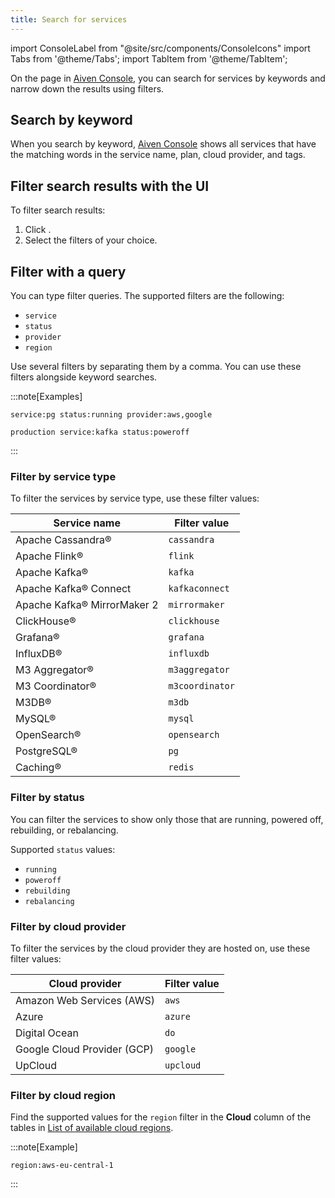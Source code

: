 ```yaml
---
title: Search for services
---
```


import ConsoleLabel from "@site/src/components/ConsoleIcons"
import Tabs from '@theme/Tabs';
import TabItem from '@theme/TabItem';

On the <ConsoleLabel name="services"/> page in [Aiven Console](https://console.aiven.io/), you can search for services by keywords and narrow down the results using filters.

## Search by keyword

When you search by keyword, [Aiven Console](https://console.aiven.io/)
shows all services that have the matching words in the service name,
plan, cloud provider, and tags.

## Filter search results with the UI

To filter search results:

1. Click <ConsoleLabel name="filter list"/>.
1. Select the filters of your choice.

## Filter with a query

You can type filter queries. The supported filters are the following:

-   `service`
-   `status`
-   `provider`
-   `region`

Use several filters by separating them by a comma.
You can use these filters alongside keyword searches.

:::note[Examples]

```text title="All running PostgreSQL® services that are hosted on AWS or Google Cloud"
service:pg status:running provider:aws,google
```

```text title="All powered off Kafka® services with 'production' in the name"
production service:kafka status:poweroff
```

:::

### Filter by service type

To filter the services by service type, use these filter values:

| Service name                | Filter value    |
| --------------------------- | --------------- |
| Apache Cassandra®           | `cassandra`     |
| Apache Flink®               | `flink`         |
| Apache Kafka®               | `kafka`         |
| Apache Kafka® Connect       | `kafkaconnect`  |
| Apache Kafka® MirrorMaker 2 | `mirrormaker`   |
| ClickHouse®                 | `clickhouse`    |
| Grafana®                    | `grafana`       |
| InfluxDB®                   | `influxdb`      |
| M3 Aggregator®              | `m3aggregator`  |
| M3 Coordinator®             | `m3coordinator` |
| M3DB®                       | `m3db`          |
| MySQL®                      | `mysql`         |
| OpenSearch®                 | `opensearch`    |
| PostgreSQL®                 | `pg`            |
| Caching®                    | `redis`         |

### Filter by status

You can filter the services to show only those that are running, powered
off, rebuilding, or rebalancing.

Supported `status` values:

-   `running`
-   `poweroff`
-   `rebuilding`
-   `rebalancing`

### Filter by cloud provider

To filter the services by the cloud provider they are hosted on, use these filter values:

| Cloud provider              | Filter value |
| --------------------------- | ------------ |
| Amazon Web Services (AWS)   | `aws`        |
| Azure                       | `azure`      |
| Digital Ocean               | `do`         |
| Google Cloud Provider (GCP) | `google`     |
| UpCloud                     | `upcloud`    |

### Filter by cloud region

Find the supported values for the `region` filter in the **Cloud** column
of the tables in
[List of available cloud regions](/docs/platform/reference/list_of_clouds).

:::note[Example]

```text title="All services in the AWS 'eu-central-1' region"
region:aws-eu-central-1
```

:::
